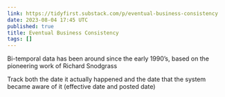 ```yaml
---
link: https://tidyfirst.substack.com/p/eventual-business-consistency
date: 2023-08-04 17:45 UTC
published: true
title: Eventual Business Consistency
tags: []
---
```


Bi-temporal data has been around since the early 1990’s, based on the pioneering work of Richard Snodgrass

Track both the date it actually happened and the date that the system became aware of it (effective date and posted date)
